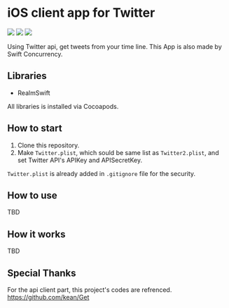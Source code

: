 # iOS client app for Twitter
![](https://img.shields.io/badge/Xcode-13.2.1%2B-blue.svg)
![](https://img.shields.io/badge/iOS-13.0%2B-blue.svg)
![](https://img.shields.io/badge/Swift-5.5.2%2B-orange.svg)  

Using Twitter api, get tweets from your time line.
This App is also made by Swift Concurrency.

## Libraries
- RealmSwift

All libraries is installed via Cocoapods.

## How to start
1. Clone this repository.
2. Make `Twitter.plist`, which sould be same list as `Twitter2.plist`, and set Twitter API's APIKey and APISecretKey.

`Twitter.plist` is already added in `.gitignore` file for the security.

## How to use
TBD

## How it works
TBD

## Special Thanks
For the api client part, this project's codes are refrenced. 
https://github.com/kean/Get 
